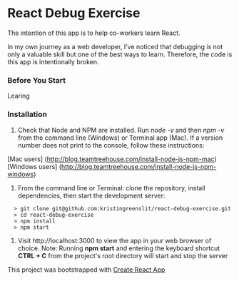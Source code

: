 # React Debug Exercise

The intention of this app is to help co-workers learn React.

In my own journey as a web developer, I've noticed that debugging is not only a valuable skill but one of the best ways to learn. Therefore, the code is this app is intentionally broken.

### Before You Start

Learing

### Installation

1. Check that Node and NPM are installed. Run *node -v* and then *npm -v* from the command line (Windows) or Terminal app (Mac). If a version number does not print to the console, follow these instructions:

[Mac users] (http://blog.teamtreehouse.com/install-node-js-npm-mac)
[Windows users] (http://blog.teamtreehouse.com/install-node-js-npm-windows)

1. From the command line or Terminal: clone the repository, install dependencies, then start the development server:

```
  > git clone git@github.com:kristingreenslit/react-debug-exercise.git
  > cd react-debug-exercise
  > npm install
  > npm start
```

1. Visit http://localhost:3000 to view the app in your web browser of choice. Note: Running **npm start** and entering the keyboard shortcut **CTRL + C** from the project's root directory will start and stop the server


This project was bootstrapped with [Create React App](https://github.com/facebookincubator/create-react-app)



